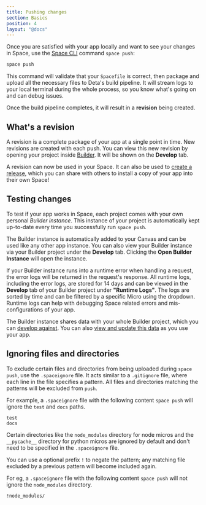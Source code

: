 ```yaml
---
title: Pushing changes
section: Basics
position: 4
layout: "@docs"
---
```


Once you are satisfied with your app locally and want to see your changes in Space, use the [Space CLI](/docs/en/reference/cli) command `space push`:

```bash
space push
```

This command will validate that your `Spacefile` is correct, then package and upload all the necessary files to Deta's build pipeline. It will stream logs to your local terminal during the whole process, so you know what's going on and can debug issues.

Once the build pipeline completes, it will result in a **revision** being created.

## What's a revision

A revision is a complete package of your app at a single point in time. New revisions are created with each push. You can view this new revision by opening your project inside [Builder](/docs/en/basics/projects#projects-in-builder). It will be shown on the **Develop** tab.

A revision can now be used in your Space. It can also be used to [create a release](/docs/en/basics/releases), which you can share with others to install a copy of your app into their own Space!

## Testing changes

To test if your app works in Space, each project comes with your own personal *Builder instance*. This instance of your project is automatically kept up-to-date every time you successfully run `space push`.

The Builder instance is automatically added to your Canvas and can be used like any other app instance. You can also view your Builder instance via your Builder project under the **Develop** tab. Clicking the **Open Builder Instance** will open the instance.

If your Builder instance runs into a runtime error when handling a request, the error logs will be returned in the request's response. All runtime logs, including the error logs, are stored for 14 days and can be viewed in the **Develop** tab of your Builder project under **"Runtime Logs"**. The logs are sorted by time and can be filtered by a specific Micro using the dropdown. Runtime logs can help with debugging Space related errors and mis-configurations of your app.

The Builder instance shares data with your whole Builder project, which you can [develop against](/data#developing-with-base-and-drive). You can also [view and update this data](/docs/en/basics/data#viewing-data) as you use your app.

## Ignoring files and directories

To exclude certain files and directories from being uploaded during `space push`, use the `.spaceignore` file. It acts similar to a `.gitignore` file, where each line in the file specifies a pattern. All files and directories matching the patterns will be excluded from `push`.

For example, a `.spaceignore` file with the following content `space push` will ignore the `test` and `docs` paths.

```
test
docs
```

Certain directories like the `node_modules` directory for node micros and the `__pycache__` directory for python micros are ignored by default and don't need to be specified in the `.spaceignore` file.

You can use a optional prefix `!` to negate the pattern; any matching file excluded by a previous pattern will become included again.

For eg, a `.spaceignore` file with the following content `space push` will not ignore the `node_modules` directory.

```
!node_modules/
```
